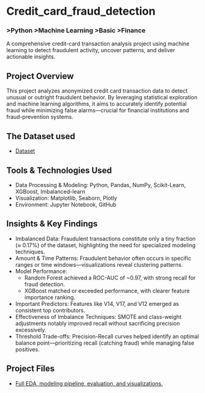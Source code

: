 # Credit_card_fraud_detection
### >Python >Machine Learning >Basic >Finance
A comprehensive credit-card transaction analysis project using machine learning to detect fraudulent activity, uncover patterns, and deliver actionable insights.

## Project Overview
This project analyzes anonymized credit card transaction data to detect unusual or outright fraudulent behavior. By leveraging statistical exploration and machine learning algorithms, it aims to accurately identify potential fraud while minimizing false alarms—crucial for financial institutions and fraud-prevention systems.

## The Dataset used
- <a href = "https://www.kaggle.com/datasets/mlg-ulb/creditcardfraud/data/">Dataset</a>

## Tools & Technologies Used
 * Data Processing & Modeling: Python, Pandas, NumPy, Scikit-Learn, XGBoost, Imbalanced-learn
 * Visualization: Matplotlib, Seaborn, Plotly
 * Environment: Jupyter Notebook, GitHub

## Insights & Key Findings
 * Imbalanced Data: Fraudulent transactions constitute only a tiny fraction (≈ 0.17%) of the dataset, highlighting the need for specialized modeling techniques.
 * Amount & Time Patterns: Fraudulent behavior often occurs in specific ranges or time windows—visualizations reveal clustering patterns.
 *  Model Performance:
    * Random Forest achieved a ROC-AUC of ~0.97, with strong recall for fraud detection.
    * XGBoost matched or exceeded performance, with clearer feature importance ranking.
 * Important Predictors: Features like V14, V17, and V12 emerged as consistent top contributors.
 * Effectiveness of Imbalance Techniques: SMOTE and class-weight adjustments notably improved recall without sacrificing precision excessively.
 * Threshold Trade-offs: Precision-Recall curves helped identify an optimal balance point—prioritizing recall (catching fraud) while managing false positives.

## Project Files
- <a href = "[https://www.kaggle.com/datasets/mlg-ulb/creditcardfraud/data/](https://github.com/cspoojary/Credit_card_fraud_detection/blob/main/creditcard.ipynb)">Full EDA, modeling pipeline, evaluation, and visualizations.</a>
